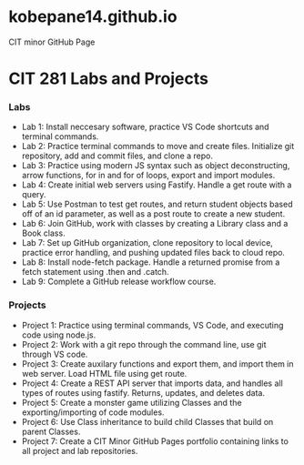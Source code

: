 # kobepane14.github.io
CIT minor GitHub Page 
<h1>CIT 281 Labs and Projects</h1>
<h3>Labs</h3>
<ul>
  <li>Lab 1: Install neccesary software, practice VS Code shortcuts and terminal commands.</li>
  <li>Lab 2: Practice terminal commands to move and create files. Initialize git repository, add and commit files, and clone a
  repo.</li>
  <li>Lab 3: Practice using modern JS syntax such as object deconstructing, arrow functions, for in and for of loops, export
  and import modules.</li>
  <li>Lab 4: Create initial web servers using Fastify. Handle a get route with a query.</li>
  <li>Lab 5: Use Postman to test get routes, and return student objects based off of an id parameter, as well as a post route
  to create a new student.</li>
  <li>Lab 6: Join GitHub, work with classes by creating a Library class and a Book class.</li>
  <li>Lab 7: Set up GitHub organization, clone repository to local device, practice error handling, and pushing updated files
  back to cloud repo.</li>
  <li>Lab 8: Install node-fetch package. Handle a returned promise from a fetch statement using .then and .catch.</li>
  <li>Lab 9: Complete a GitHub release workflow course.</li>
</ul>
<h3>Projects</h3>
<ul>
  <li>Project 1: Practice using terminal commands, VS Code, and executing code using node.js.</li>
  <li>Project 2: Work with a git repo through the command line, use git through VS code.</li>
  <li>Project 3: Create auxilary functions and export them, and import them in web server. Load HTML file using get route.</li>
  <li>Project 4: Create a REST API server that imports data, and handles all types of routes using fastify. Returns, updates,
  and deletes data.</li>
  <li>Project 5: Create a monster game utilizing Classes and the exporting/importing of code modules.</li>
  <li>Project 6: Use Class inheritance to build child Classes that build on parent Classes.</li>
  <li>Project 7: Create a CIT Minor GitHub Pages portfolio containing links to all project and lab repositories.</li>
</ul>
